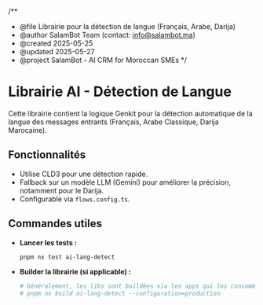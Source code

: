 /**
 * @file        Librairie pour la détection de langue (Français, Arabe, Darija)
 * @author      SalamBot Team (contact: info@salambot.ma)
 * @created     2025-05-25
 * @updated     2025-05-27
 * @project     SalamBot - AI CRM for Moroccan SMEs
 */

# Librairie AI - Détection de Langue

Cette librairie contient la logique Genkit pour la détection automatique de la langue des messages entrants (Français, Arabe Classique, Darija Marocaine).

## Fonctionnalités

- Utilise CLD3 pour une détection rapide.
- Fallback sur un modèle LLM (Gemini) pour améliorer la précision, notamment pour le Darija.
- Configurable via `flows.config.ts`.

## Commandes utiles

*   **Lancer les tests :**
    ```bash
    pnpm nx test ai-lang-detect
    ```
*   **Builder la librairie (si applicable) :**
    ```bash
    # Généralement, les libs sont buildées via les apps qui les consomment
    # pnpm nx build ai-lang-detect --configuration=production 
    ```

